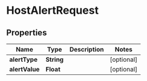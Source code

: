 

# HostAlertRequest

## Properties

Name | Type | Description | Notes
------------ | ------------- | ------------- | -------------
**alertType** | **String** |  |  [optional]
**alertValue** | **Float** |  |  [optional]



